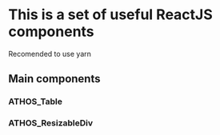 # This is a set of useful ReactJS components

Recomended to use yarn

## Main components
### ATHOS_Table
### ATHOS_ResizableDiv
